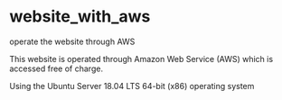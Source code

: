 # website_with_aws
operate the website through AWS

This website is operated through Amazon Web Service (AWS) which is accessed free of charge.

Using the Ubuntu Server 18.04 LTS 64-bit (x86) operating system
